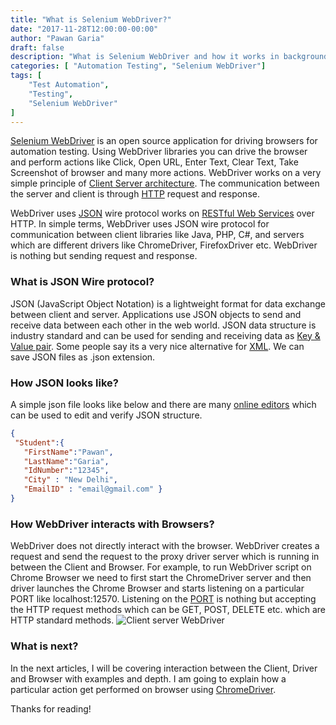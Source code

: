```yaml
---
title: "What is Selenium WebDriver?"
date: "2017-11-28T12:00:00-00:00"
author: "Pawan Garia"
draft: false
description: "What is Selenium WebDriver and how it works in background"
categories: [ "Automation Testing", "Selenium WebDriver"]
tags: [
    "Test Automation",
    "Testing",
    "Selenium WebDriver"
]
---
```


[Selenium WebDriver](http://www.seleniumhq.org/projects/webdriver/) is an open source application for driving browsers for automation testing. Using WebDriver libraries you can drive the browser and perform actions like Click, Open URL, Enter Text, Clear Text, Take Screenshot of browser and many more actions.
WebDriver works on a very simple principle of [Client Server architecture](https://en.wikipedia.org/wiki/Client%E2%80%93server_model). The communication between the server and client is through [HTTP](https://en.wikipedia.org/wiki/Hypertext_Transfer_Protocol) request and response.

WebDriver uses [JSON](https://www.json.org/) wire protocol works on [RESTful Web Services](https://docs.oracle.com/javaee/6/tutorial/doc/gijqy.html) over HTTP. In simple terms, WebDriver uses JSON wire protocol for communication between client libraries like Java, PHP, C#, and servers which are different drivers like ChromeDriver, FirefoxDriver etc. WebDriver is nothing but sending request and response.

### What is JSON Wire protocol?

JSON (JavaScript Object Notation) is a lightweight format for data exchange between client and server. Applications use JSON objects to send and receive data between each other in the web world. JSON data structure is industry standard and can be used for sending and receiving data as [Key & Value pair](https://developers.squarespace.com/what-is-json/). Some people say its a very nice alternative for [XML](https://www.w3schools.com/xml/).  We can save JSON files as .json extension.

### How JSON looks like?

A simple json file looks like below and there are many [online editors](http://www.jsoneditoronline.org/) which can be used to edit and verify JSON structure.

```json
{
 "Student":{
   "FirstName":"Pawan",
   "LastName":"Garia",
   "IdNumber":"12345",
   "City" : "New Delhi",
   "EmailID" : "email@gmail.com" }
}
```



### How WebDriver interacts with Browsers?

WebDriver does not directly interact with the browser. WebDriver creates a request and send the request to the proxy driver server which is running in between the Client and Browser. For example, to run WebDriver script on Chrome Browser we need to first start the ChromeDriver server and then driver launches the Chrome Browser and starts listening on a particular PORT like localhost:12570. Listening on the [PORT](https://www.lifewire.com/port-numbers-on-computer-networks-817939) is nothing but accepting the HTTP request methods which can be GET, POST, DELETE etc. which are HTTP standard methods.
![Client server WebDriver](/img/webdriver/ClientserverWebdriver.png)
### What is next?

In the next articles, I will be covering interaction between the Client, Driver and Browser with examples and depth. I am going to explain how a particular action get performed on browser using [ChromeDriver](https://sites.google.com/a/chromium.org/chromedriver/).
 
Thanks for reading!


